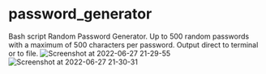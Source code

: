 # password_generator
Bash script Random Password Generator. Up to 500 random passwords with a maximum of 500 characters per password. Output direct to terminal or to file.
![Screenshot at 2022-06-27 21-29-55](https://user-images.githubusercontent.com/59056014/176020959-00b3c84a-7426-4c09-91f4-1323b3a31206.png)
![Screenshot at 2022-06-27 21-30-31](https://user-images.githubusercontent.com/59056014/176020983-53460628-0af4-47ac-bcf5-bd3533a80b45.png)
